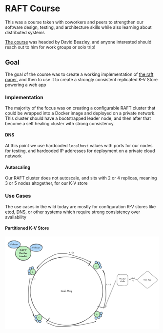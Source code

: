 # RAFT Course
This was a course taken with coworkers and peers to strengthen our software design, testing, and architecture skills while also learning about distributed systems

[The course](https://www.dabeaz.com/raft.html) was headed by David Beazley, and anyone interested should reach out to him for work groups or solo trip!

## Goal
The goal of the course was to create a working implementation of [the raft paper](https://raft.github.io/), and then to use it to create a strongly consistent replicated K-V Store powering a web app

### Implementation
The majority of the focus was on creating a configurable RAFT cluster that could be wrapped into a Docker image and deployed on a private network. This cluster should have a bootstrapped leader node, and then after that become a self healing cluster with strong consistency. 

#### DNS
At this point we use hardcoded `localhost` values with ports for our nodes for testing, and hardcoded IP addresses for deployment on a private cloud network

#### Autoscaling
Our RAFT cluster does not autoscale, and sits with 2 or 4 replicas, meaning 3 or 5 nodes altogether, for our K-V store

### Use Cases
The use cases in the wild today are mostly for configuration K-V stores like etcd, DNS, or other systems which require strong consistency over availability 

#### Partitioned K-V Store
![alt text](./QuickNDirty.png)